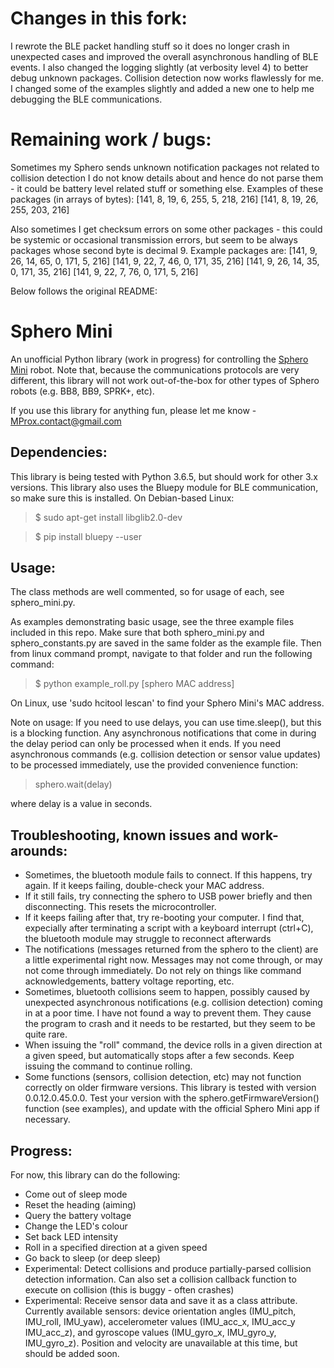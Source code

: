 # Changes in this fork:
I rewrote the BLE packet handling stuff so it does no longer crash in unexpected cases and improved the overall asynchronous handling of BLE events. I also changed the logging slightly (at verbosity level 4) to better debug unknown packages. Collision detection now works flawlessly for me. I changed some of the examples slightly and added a new one to help me debugging the BLE communications.

# Remaining work / bugs:
Sometimes my Sphero sends unknown notification packages not related to collision detection I do not know details about and hence do not parse them - it could be battery level related stuff or something else.
Examples of these packages (in arrays of bytes):
[141, 8, 19, 6, 255, 5, 218, 216]
[141, 8, 19, 26, 255, 203, 216]

Also sometimes I get checksum errors on some other packages - this could be systemic or occasional transmission errors, but seem to be always packages whose second byte is decimal 9. Example packages are:
[141, 9, 26, 14, 65, 0, 171, 5, 216]
[141, 9, 22, 7, 46, 0, 171, 35, 216]
[141, 9, 26, 14, 35, 0, 171, 35, 216]
[141, 9, 22, 7, 76, 0, 171, 5, 216]


Below follows the original README:

# Sphero Mini
An unofficial Python library (work in progress) for controlling the [Sphero Mini](https://www.sphero.com/sphero-mini) robot. Note that, because the communications protocols are very different, this library will not work out-of-the-box for other types of Sphero robots (e.g. BB8, BB9, SPRK+, etc).

If you use this library for anything fun, please let me know - MProx.contact@gmail.com

## Dependencies:
This library is being tested with Python 3.6.5, but should work for other 3.x versions. This library also uses the Bluepy module for BLE communication, so make sure this is installed. On Debian-based Linux:

> $ sudo apt-get install libglib2.0-dev

> $ pip install bluepy --user

## Usage:
The class methods are well commented, so for usage of each, see sphero_mini.py. 

As examples demonstrating basic usage, see the three example files included in this repo. Make sure that both sphero_mini.py and sphero_constants.py are saved in the same folder as the example file. Then from linux command prompt, navigate to that folder and run the following command:

> $ python example_roll.py [sphero MAC address]

On Linux, use 'sudo hcitool lescan' to find your Sphero Mini's MAC address.

Note on usage: If you need to use delays, you can use time.sleep(), but this is a blocking function. Any asynchronous notifications that come in during the delay period can only be processed when it ends. If you need asynchronous commands (e.g. collision detection or sensor value updates) to be processed immediately, use the provided convenience function:

> sphero.wait(delay)

where delay is a value in seconds.

## Troubleshooting, known issues and work-arounds:
* Sometimes, the bluetooth module fails to connect. If this happens, try again. If it keeps failing, double-check your MAC address.
* If it still fails, try connecting the sphero to USB power briefly and then disconnecting. This resets the microcontroller.
* If it keeps failing after that, try re-booting your computer. I find that, expecially after terminating a script with a keyboard interrupt (ctrl+C), the bluetooth module may struggle to reconnect afterwards
* The notifications (messages returned from the sphero to the client) are a little experimental right now. Messages may not come through, or may not come through immediately. Do not rely on things like command acknowledgements, battery voltage reporting, etc. 
* Sometimes, bluetooth collisions seem to happen, possibly caused by unexpected asynchronous notifications (e.g. collision detection) coming in at a poor time. I have not found a way to prevent them. They cause the program to crash and it needs to be restarted, but they seem to be quite rare.
* When issuing the "roll" command, the device rolls in a given direction at a given speed, but automatically stops after a few seconds. Keep issuing the command to continue rolling.
* Some functions (sensors, collision detection, etc) may not function correctly on older firmware versions. This library is tested with version 0.0.12.0.45.0.0. Test your version with the sphero.getFirmwareVersion() function (see examples), and update with the official Sphero Mini app if necessary.

## Progress:
For now, this library can do the following:
* Come out of sleep mode
* Reset the heading (aiming)
* Query the battery voltage
* Change the LED's colour
* Set back LED intensity
* Roll in a specified direction at a given speed
* Go back to sleep (or deep sleep)
* Experimental: Detect collisions and produce partially-parsed collision detection information. Can also set a collision callback function to execute on collision (this is buggy - often crashes)
*  Experimental: Receive sensor data and save it as a class attribute. Currently available sensors: device orientation angles (IMU_pitch, IMU_roll, IMU_yaw), accelerometer values (IMU_acc_x, IMU_acc_y IMU_acc_z), and gyroscope values (IMU_gyro_x, IMU_gyro_y, IMU_gyro_z). Position and velocity are unavailable at this time, but should be added soon.

